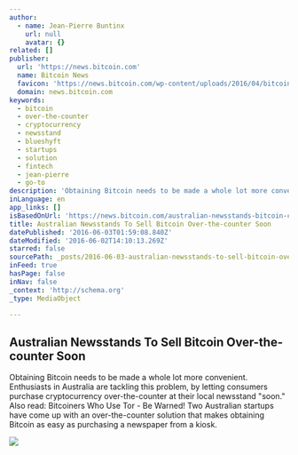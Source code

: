 ```yaml
---
author:
  - name: Jean-Pierre Buntinx
    url: null
    avatar: {}
related: []
publisher:
  url: 'https://news.bitcoin.com'
  name: Bitcoin News
  favicon: 'https://news.bitcoin.com/wp-content/uploads/2016/04/bitcoin_fav.png'
  domain: news.bitcoin.com
keywords:
  - bitcoin
  - over-the-counter
  - cryptocurrency
  - newsstand
  - blueshyft
  - startups
  - solution
  - fintech
  - jean-pierre
  - go-to
description: 'Obtaining Bitcoin needs to be made a whole lot more convenient. Enthusiasts in Australia are tackling this problem, by letting consumers purchase cryptocurrency over-the-counter at their local newsstand "soon." Also read: Bitcoiners Who Use Tor - Be Warned! Two Australian startups have come up with an over-the-counter solution that makes obtaining Bitcoin as easy as purchasing a newspaper from a kiosk.'
inLanguage: en
app_links: []
isBasedOnUrl: 'https://news.bitcoin.com/australian-newsstands-bitcoin-counter/'
title: Australian Newsstands To Sell Bitcoin Over-the-counter Soon
datePublished: '2016-06-03T01:59:08.840Z'
dateModified: '2016-06-02T14:10:13.269Z'
starred: false
sourcePath: _posts/2016-06-03-australian-newsstands-to-sell-bitcoin-over-the-counter-soon.md
inFeed: true
hasPage: false
inNav: false
_context: 'http://schema.org'
_type: MediaObject

---
```

<article style=""><h1>Australian Newsstands To Sell Bitcoin Over-the-counter Soon</h1><p>Obtaining Bitcoin needs to be made a whole lot more convenient. Enthusiasts in Australia are tackling this problem, by letting consumers purchase cryptocurrency over-the-counter at their local newsstand "soon." Also read: Bitcoiners Who Use Tor - Be Warned! Two Australian startups have come up with an over-the-counter solution that makes obtaining Bitcoin as easy as purchasing a newspaper from a kiosk.</p><img src="https://news.bitcoin.com/wp-content/uploads/2016/06/shutterstock_408136429.jpg" /></article>